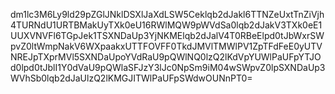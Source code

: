 dm1lc3M6Ly9ld29pZGlJNklDSXlJaXdLSW5Ceklqb2dJakl6TTNZeUxtTnZiVjh4TURNdU1URTBMakUyTXk0eU16RWlMQW9pWVdSa0lqb2dJakV3TXk0eE1UUXVNVFl6TGpJek1TSXNDaUp3YjNKMElqb2dJalV4T0RBeElpd0tJbWxrSWpvZ0ltWmpNakV6WXpaakxUTTFOVFF0TkdJMVlTMWlPV1ZpTFdFeE0yUTVNREJpTXprMVl5SXNDaUpoYVdRaU9pQWlNQ0lzQ2lKdVpYUWlPaUFpYTJOd0lpd0tJblI1Y0dVaU9pQWlaSFJzY3lJc0NpSm9iM04wSWpvZ0lpSXNDaUp3WVhSb0lqb2dJaUlzQ2lKMGJITWlPaUFpSWdwOUNnPT0=
